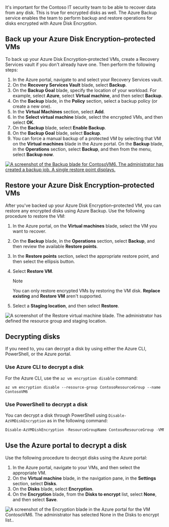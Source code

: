 It's important for the Contoso IT security team to be able to recover data from any disk. This is true for encrypted disks as well. The Azure Backup service enables the team to perform backup and restore operations for disks encrypted with Azure Disk Encryption.

## Back up your Azure Disk Encryption–protected VMs

To back up your Azure Disk Encryption–protected VMs, create a Recovery Services vault if you don't already have one. Then perform the following steps:

1. In the Azure portal, navigate to and select your Recovery Services vault.
2. On the **Recovery Services Vault** blade, select **Backup**.
3. On the **Backup Goal** blade, specify the location of your workload. For example, select **Azure**, select **Virtual machine**, and then select **Backup**.
4. On the **Backup** blade, in the **Policy** section, select a backup policy (or create a new one).
5. In the **Virtual Machines** section, select **Add**.
6. In the **Select virtual machine** blade, select the encrypted VMs, and then select **OK**.
7. On the **Backup** blade, select **Enable Backup**.
8. On the **Backup Goal** blade, select **Backup**.
9. You can force a manual backup of a protected VM by selecting that VM on the **Virtual machines** blade in the Azure portal. On the **Backup** blade, in the **Operations** section, select **Backup**, and then from the menu, select **Backup now**.

[![A screenshot of the Backup blade for ContosoVM6. The administrator has created a backup job. A single restore point displays.](../media/m4-backup.png)](../media/m4-backup.png#lightbox)

## Restore your Azure Disk Encryption–protected VMs

After you've backed up your Azure Disk Encryption–protected VM, you can restore any encrypted disks using Azure Backup. Use the following procedure to restore the VM:

1. In the Azure portal, on the **Virtual machines** blade, select the VM you want to recover.
2. On the **Backup** blade, in the **Operations** section, select **Backup**, and then review the available **Restore points**.
3. In the **Restore points** section, select the appropriate restore point, and then select the ellipsis button.
4. Select **Restore VM**.

    > [!NOTE]
    > You can only restore encrypted VMs by restoring the VM disk. **Replace existing** and **Restore VM** aren't supported.

5. Select a **Staging location**, and then select **Restore**.

![A screenshot of the Restore virtual machine blade. The administrator has defined the resource group and staging location.](../media/m4-restore.png)

## Decrypting disks

If you need to, you can decrypt a disk by using either the Azure CLI, PowerShell, or the Azure portal.

### Use Azure CLI to decrypt a disk

For the Azure CLI, use the `az vm encryption disable` command:

```AzureCLI
az vm encryption disable --resource-group ContosoResourceGroup --name ContosoVM6 
```

### Use PowerShell to decrypt a disk

You can decrypt a disk through PowerShell using `Disable-AzVMDiskEncryption` as in the following command:

```PowerShell
Disable-AzVMDiskEncryption -ResourceGroupName ContosoResourceGroup -VMName ContosoVM6
```

## Use the Azure portal to decrypt a disk

Use the following procedure to decrypt disks using the Azure portal:

1. In the Azure portal, navigate to your VMs, and then select the appropriate VM.
2. On the **Virtual machine** blade, in the navigation pane, in the **Settings** section, select **Disks**.
3. On the **Disks** blade, select **Encryption**.
4. On the **Encryption** blade, from the **Disks to encrypt** list, select **None**, and then select **Save**.

![A screenshot of the Encryption blade in the Azure portal for the VM ContosoVM6. The administrator has selected None in the Disks to encrypt list..](../media/m4-decrypt.png)
